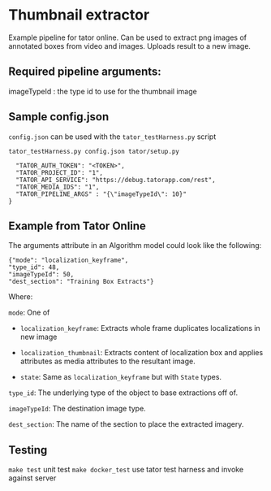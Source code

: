# Thumbnail extractor

Example pipeline for tator online. Can be used to extract png images of
annotated boxes from video and images. Uploads result to a new image.

## Required pipeline arguments:

imageTypeId : the type id to use for the thumbnail image

## Sample config.json

`config.json` can be used with the `tator_testHarness.py` script

`tator_testHarness.py config.json tator/setup.py`

```
  "TATOR_AUTH_TOKEN": "<TOKEN>",
  "TATOR_PROJECT_ID": "1",
  "TATOR_API_SERVICE": "https://debug.tatorapp.com/rest",
  "TATOR_MEDIA_IDS": "1",
  "TATOR_PIPELINE_ARGS" : "{\"imageTypeId\": 10}"
}
```

## Example from Tator Online

The arguments attribute in an Algorithm model could look like the following:
```
{"mode": "localization_keyframe",
"type_id": 48,
"imageTypeId": 50,
"dest_section": "Training Box Extracts"}
```

Where:

`mode`: One of

- `localization_keyframe`: Extracts whole frame duplicates localizations in new image

- `localization_thumbnail`: Extracts content of localization box and applies attributes as media attributes to the resultant image.

- `state`: Same as `localization_keyframe` but with `State` types.

`type_id`: The underlying type of the object to base extractions off of.

`imageTypeId`: The destination image type.

`dest_section`: The name of the section to place the extracted imagery.

## Testing

`make test` unit test
`make docker_test` use tator test harness and invoke against server
